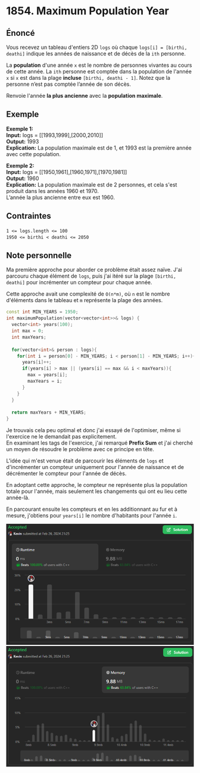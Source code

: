 # 1854. Maximum Population Year

## Énoncé

Vous recevez un tableau d'entiers 2D `logs` où chaque `logs[i] = [birthi, deathi]` indique les années de naissance et de décès de la `ith` personne.

La **population** d'une année `x` est le nombre de personnes vivantes au cours de cette année. La `ith` personne est comptée dans la population de l'année `x` si `x` est dans la plage **incluse** `[birthi, deathi - 1]`. Notez que la personne n’est pas comptée l’année de son décès.

Renvoie l'année **la plus ancienne** avec la **population maximale**.

## Exemple

**Exemple 1:**  
**Input:** logs = [[1993,1999],[2000,2010]]  
**Output:** 1993  
**Explication:** La population maximale est de 1, et 1993 est la première année avec cette population.

**Exemple 2:**  
**Input:** logs = [[1950,1961],[1960,1971],[1970,1981]]  
**Output:** 1960  
**Explication:** La population maximale est de 2 personnes, et cela s'est produit dans les années 1960 et 1970.  
L’année la plus ancienne entre eux est 1960.

## Contraintes

`1 <= logs.length <= 100`  
`1950 <= birthi < deathi <= 2050`

## Note personnelle

Ma première approche pour aborder ce problème était assez naïve. J'ai parcouru chaque élément de `logs`, puis j'ai itéré sur la plage `[birthi, deathi]` pour incrémenter un compteur pour chaque année.

Cette approche avait une complexité de `O(n*m)`, où `n` est le nombre d'éléments dans le tableau et `m` représente la plage des années.

```cpp
const int MIN_YEARS = 1950;
int maximumPopulation(vector<vector<int>>& logs) {
  vector<int> years(100);
  int max = 0;
  int maxYears;

  for(vector<int>& person : logs){
    for(int i = person[0] - MIN_YEARS; i < person[1] - MIN_YEARS; i++){
      years[i]++;
      if(years[i] > max || (years[i] == max && i < maxYears)){
        max = years[i];
        maxYears = i;
      }
    }
  }

  return maxYears + MIN_YEARS;
}
```

Je trouvais cela peu optimal et donc j'ai essayé de l'optimiser, même si l'exercice ne le demandait pas explicitement.  
En examinant les tags de l'exercice, j'ai remarqué **Prefix Sum** et j'ai cherché un moyen de résoudre le problème avec ce principe en tête.

L'idée qui m'est venue était de parcourir les éléments de `logs` et d'incrémenter un compteur uniquement pour l'année de naissance et de décrémenter le compteur pour l'année de décès.

En adoptant cette approche, le compteur ne représente plus la population totale pour l'année, mais seulement les changements qui ont eu lieu cette année-là.

En parcourant ensuite les compteurs et en les additionnant au fur et à mesure, j'obtiens pour `years[i]` le nombre d'habitants pour l'année `i`.

<img src="./imgs/runtime.png"/>
<img src="./imgs/memory.png"/>
